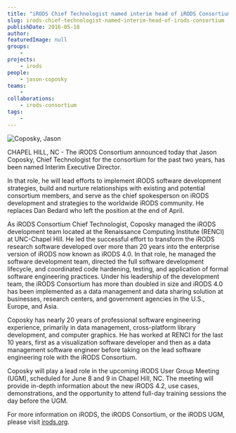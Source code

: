 ```yaml
---
title: "iRODS Chief Technologist named interim head of iRODS Consortium"
slug: irods-chief-technologist-named-interim-head-of-irods-consortium
publishDate: 2016-05-18
author: 
featuredImage: null
groups:
    - 
projects:
    - irods
people:
    - jason-coposky
teams: 
    - 
collaborations:
    - irods-consortium
tags:
    - 
---
```

![Coposky, Jason](https://renci.org/wp-content/uploads/2016/05/Coposky-Jason-300x200.jpeg)

CHAPEL HILL, NC - The iRODS Consortium announced today that Jason Coposky, Chief Technologist for the consortium for the past two years, has been named Interim Executive Director.

In that role, he will lead efforts to implement iRODS software development strategies, build and nurture relationships with existing and potential consortium members, and serve as the chief spokesperson on iRODS development and strategies to the worldwide iRODS community. He replaces Dan Bedard who left the position at the end of April.

As iRODS Consortium Chief Technologist, Coposky managed the iRODS development team located at the Renaissance Computing Institute (RENCI) at UNC-Chapel Hill. He led the successful effort to transform the iRODS research software developed over more than 20 years into the enterprise version of iRODS now known as iRODS 4.0. In that role, he managed the software development team, directed the full software development lifecycle, and coordinated code hardening, testing, and application of formal software engineering practices. Under his leadership of the development team, the iRODS Consortium has more than doubled in size and iRODS 4.0 has been implemented as a data management and data sharing solution at businesses, research centers, and government agencies in the U.S., Europe, and Asia.

Coposky has nearly 20 years of professional software engineering experience, primarily in data management, cross-platform library development, and computer graphics. He has worked at RENCI for the last 10 years, first as a visualization software developer and then as a data management software engineer before taking on the lead software engineering role with the iRODS Consortium.

Coposky will play a lead role in the upcoming iRODS User Group Meeting (UGM), scheduled for June 8 and 9 in Chapel Hill, NC. The meeting will provide in-depth information about the new iRODS 4.2, use cases, demonstrations, and the opportunity to attend full-day training sessions the day before the UGM.

For more information on iRODS, the iRODS Consortium, or the iRODS UGM, please visit [irods.org](http://www.irods.org).
